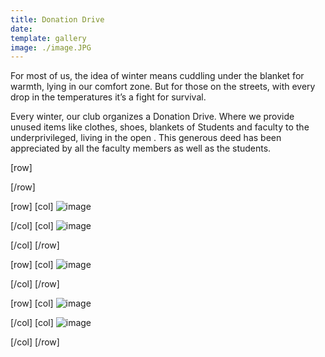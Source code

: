 ```yaml
---
title: Donation Drive
date: 
template: gallery
image: ./image.JPG
---
```


For most of us, the idea of winter means cuddling under the blanket for warmth, lying in our comfort zone. But for those on the streets, with every drop in the temperatures it’s a fight for survival.

Every winter, our club organizes a Donation Drive. Where we provide unused items like clothes, shoes, blankets of Students and faculty  to the underprivileged, living in the open . This generous deed has been appreciated by all the faculty members as well as the students.

[row]

[/row]

[row]
[col]
![image](./b1.JPG)


[/col]
[col]
![image](./b2.JPG)


[/col]
[/row]

[row]
[col]
![image](./w1.JPG)


[/col]
[/row]

[row]
[col]
![image](./l1.JPG)


[/col]
[col]
![image](./l3.JPG)


[/col]
[/row]
